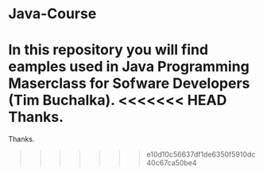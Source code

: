 # Java-Course

In this repository you will find eamples used in Java Programming Maserclass for Sofware Developers (Tim Buchalka).
<<<<<<< HEAD
Thanks.
=======
Thanks.
>>>>>>> e10d10c56637df1de6350f5910dc40c67ca50be4
